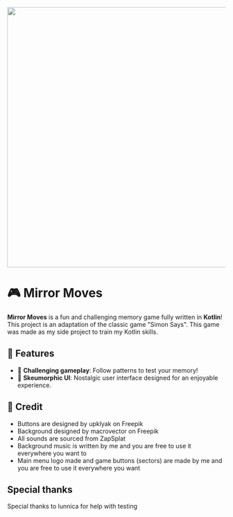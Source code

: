 <img src="https://github.com/RostislavArts/Mirror-Moves-Game/tree/main/screenshots/logo.png" width="600">

# 🎮 Mirror Moves
**Mirror Moves** is a fun and challenging memory game fully written in **Kotlin**! This project is an adaptation of the classic game "Simon Says". This game was made as my side project to train my Kotlin skills. 

## 🚀 Features

- 🧠 **Challenging gameplay**: Follow patterns to test your memory!
- 🎨 **Skeumorphic UI**: Nostalgic user interface designed for an enjoyable experience.

## 🤝 Credit

- Buttons are designed by upklyak on Freepik
- Background designed by macrovector on Freepik
- All sounds are sourced from ZapSplat
- Background music is written by me and you are free to use it everywhere you want to
- Main menu logo made and game buttons (sectors) are made by me and you are free to use it everywhere you want

## Special thanks

Special thanks to lunnica for help with testing

